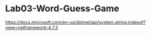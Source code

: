 # Lab03-Word-Guess-Game

https://docs.microsoft.com/en-us/dotnet/api/system.string.indexof?view=netframework-4.7.2
